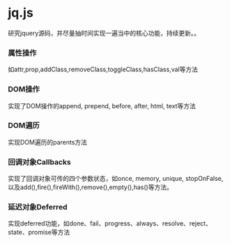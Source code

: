 # jq.js
研究jquery源码，并尽量抽时间实现一遍当中的核心功能，持续更新。。

### 属性操作

如attr,prop,addClass,removeClass,toggleClass,hasClass,val等方法

### DOM操作

实现了DOM操作的append, prepend, before, after, html, text等方法

### DOM遍历

实现DOM遍历的parents方法

### 回调对象Callbacks

实现了回调对象可传的四个参数状态，如once, memory, unique, stopOnFalse,以及add(),fire(),fireWith(),remove(),empty(),has()等方法。

### 延迟对象Deferred

实现deferred功能，如done、fail、progress、always、resolve、reject、state、promise等方法

